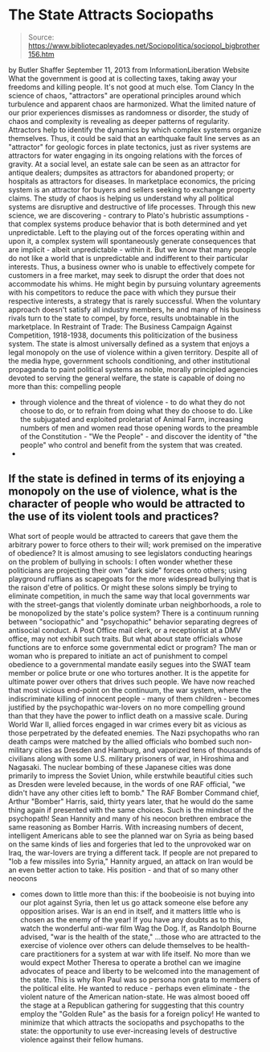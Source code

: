 # The State Attracts Sociopaths

> Source: https://www.bibliotecapleyades.net/Sociopolitica/sociopol_bigbrother156.htm

by Butler Shaffer
September 11, 2013
from
InformationLiberation Website
What the
government is good at is collecting taxes, taking
away your freedoms and killing people.
It's not good
at much else.
Tom Clancy
In the science of chaos, "attractors" are operational principles around
which turbulence and apparent chaos are harmonized.
What the limited nature of our prior experiences
dismisses as randomness or disorder, the study of chaos and complexity is
revealing as deeper patterns of regularity. Attractors help to identify the
dynamics by which complex systems organize themselves.
Thus, it could be said that an earthquake fault
line serves as an "attractor" for geologic forces in plate tectonics, just
as river systems are attractors for water engaging in its ongoing relations
with the forces of gravity.
At a social level, an estate sale can be seen as
an attractor for antique dealers; dumpsites as attractors for abandoned
property; or hospitals as attractors for diseases. In marketplace economics,
the pricing system is an attractor for buyers and sellers seeking to
exchange property claims.
The study of chaos is helping us understand why all political systems are
disruptive and destructive of life processes.
Through this new science, we are discovering -
contrary to Plato's hubristic assumptions - that complex systems
produce behavior that is both determined and yet unpredictable. Left to the
playing out of the forces operating within and upon it, a complex system
will spontaneously generate consequences that are implicit - albeit
unpredictable - within it.
But we know that many people do not like a world that is unpredictable and
indifferent to their particular interests.
Thus, a business owner who is unable to
effectively compete for customers in a free market, may seek to disrupt the
order that does not accommodate his whims. He might begin by pursuing
voluntary agreements with his competitors to reduce the pace with which they
pursue their respective interests, a strategy that is rarely successful.
When the voluntary approach doesn't satisfy all
industry members, he and many of his business rivals turn to the state to
compel, by force, results unobtainable in the marketplace.
In Restraint of Trade: The Business Campaign Against
Competition, 1918-1938, documents this politicization of the
business system.
The state is almost universally defined as a system that enjoys a legal
monopoly on the use of violence within a given territory.
Despite all of the media hype, government
schools conditioning, and other institutional propaganda to paint political
systems as noble, morally principled agencies devoted to serving the general
welfare, the state is capable of doing no more than this: compelling people
- through violence and the threat of violence - to do what they do not
choose to do, or to refrain from doing what they do choose to do.
Like the subjugated and exploited proletariat of
Animal Farm,
increasing numbers of men and women read those opening words to the preamble
of the Constitution - "We the People" - and discover the identity of "the
people" who control and benefit from the system that was created.
-
If the state is defined in terms of its
enjoying a monopoly on the use of violence, what is the character of
people who would be attracted to the use of its violent tools and
practices?
-
What sort of people would be attracted
to careers that gave them the arbitrary power to force others to
their will; work premised on the imperative of obedience?
It is almost amusing to see legislators
conducting hearings on the problem of bullying in schools:
I often wonder whether these politicians are
projecting their own "dark side" forces onto others; using playground
ruffians as scapegoats for the more widespread bullying that is the
raison d'etre of politics.
Or might these solons simply be trying to
eliminate competition, in much the same way that local governments war with
the street-gangs that violently dominate urban neighborhoods, a role to be
monopolized by the state's police system?
There is a continuum running between "sociopathic" and "psychopathic"
behavior separating degrees of antisocial conduct. A Post Office mail clerk,
or a receptionist at a DMV office, may not exhibit such traits.
But what about state officials whose functions
are to enforce some governmental edict or program?
The man or woman who is prepared to initiate an
act of punishment to compel obedience to a governmental mandate easily
segues into the SWAT team member or police brute or one who tortures
another. It is the appetite for ultimate power over others that
drives such people.
We have now reached that most vicious end-point
on the continuum, the war system, where the indiscriminate killing of
innocent people - many of them children - becomes justified by the
psychopathic war-lovers on no more compelling ground than that they have the
power to inflict death on a massive scale.
During World War II, allied forces engaged in war crimes every bit as
vicious as those perpetrated by the defeated enemies.
The Nazi psychopaths who ran death camps were
matched by the allied officials who bombed such non-military cities as
Dresden and Hamburg, and vaporized tens of thousands of civilians along with
some U.S. military prisoners of war, in Hiroshima and Nagasaki.
The nuclear bombing of these Japanese cities was
done primarily to impress the Soviet Union, while erstwhile beautiful
cities such as Dresden were leveled because, in the words of one RAF
official,
"we didn't have any other cities left to
bomb."
The RAF Bomber Command chief, Arthur "Bomber"
Harris, said, thirty years later, that he would do the same thing
again if presented with the same choices.
Such is the
mindset of the psychopath!
Sean Hannity and many of his neocon
brethren embrace the same reasoning as Bomber Harris. With increasing
numbers of decent, intelligent Americans able to see the planned war on
Syria as being based on the same kinds of lies and forgeries that led to the
unprovoked war on Iraq,
the war-lovers are trying a different tack.
If people are not prepared to "lob a few
missiles into Syria," Hannity argued, an attack on Iran would be an even
better action to take.
His position - and that of so many other neocons
- comes down to little more than this:
if the boobeoisie is not buying into our
plot against Syria, then let us go attack someone else before any
opposition arises. War is an end in itself, and it matters little who is
chosen as the enemy of the year!
If you have any doubts as to this, watch the
wonderful anti-war film
Wag the Dog.
If, as Randolph Bourne advised,
"war is the health of the state,"
...those who are attracted to the exercise of
violence over others can delude themselves to be health-care practitioners
for a system at war with life itself.
No more than we would expect Mother Theresa to operate a brothel can
we imagine advocates of peace and liberty to be welcomed into the management
of the state.
This is why Ron Paul was so persona non
grata to members of the political elite. He wanted to reduce - perhaps even
eliminate - the violent nature of the American nation-state. He was almost
booed off the stage at a Republican gathering for suggesting that this
country employ the "Golden Rule" as the basis for a foreign policy!
He wanted to minimize that which attracts the
sociopaths and psychopaths to the state: the opportunity to use
ever-increasing levels of destructive violence against their fellow humans.
